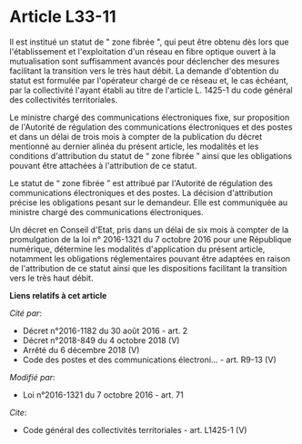 # Article L33-11

Il est institué un statut de " zone fibrée ", qui peut être obtenu dès lors que l'établissement et l'exploitation d'un réseau
en fibre optique ouvert à la mutualisation sont suffisamment avancés pour déclencher des mesures facilitant la transition
vers le très haut débit. La demande d'obtention du statut est formulée par l'opérateur chargé de ce réseau et, le cas
échéant, par la collectivité l'ayant établi au titre de l'article L. 1425-1 du code général des collectivités territoriales. 

Le ministre chargé des communications électroniques fixe, sur proposition de l'Autorité de régulation des communications
électroniques et des postes et dans un délai de trois mois à compter de la publication du décret mentionné au dernier alinéa
du présent article, les modalités et les conditions d'attribution du statut de “ zone fibrée ” ainsi que les obligations
pouvant être attachées à l'attribution de ce statut. 

Le statut de “ zone fibrée ” est attribué par l'Autorité de régulation des communications électroniques et des postes. La
décision d'attribution précise les obligations pesant sur le demandeur. Elle est communiquée au ministre chargé des
communications électroniques. 

Un décret en Conseil d'Etat, pris dans un délai de six mois à compter de la promulgation de la loi n° 2016-1321 du 7 octobre
2016 pour une République numérique, détermine les modalités d'application du présent article, notamment les obligations
réglementaires pouvant être adaptées en raison de l'attribution de ce statut ainsi que les dispositions facilitant la
transition vers le très haut débit.

**Liens relatifs à cet article**

_Cité par_:

  - Décret n°2016-1182 du 30 août 2016 - art. 2
  - Décret n°2018-849 du 4 octobre 2018 (V)
  - Arrêté du 6 décembre 2018 (V)
  - Code des postes et des communications électroni... - art. R9-13 (V)

_Modifié par_:

  - Loi n°2016-1321 du 7 octobre 2016 - art. 71

_Cite_:

  - Code général des collectivités territoriales - art. L1425-1 (V)

